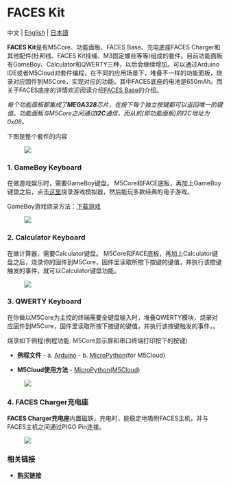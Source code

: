 # FACES Kit

中文 | [English](/en/product_documents/m5stack-core/face_kit) | [日本語](ja/product_documents/m5stack-core/face_kit)

**FACES Kit**是有M5Core、功能面板、FACES Base、充电底座FACES Charger和其他配件(杜邦线、FACES Kit挂绳、M3固定螺丝等等)组成的套件。目前功能面板有GameBoy、Calculator和QWERTY三种，以后会继续增加。可以通过Arduino IDE或者M5Cloud对套件编程，在不同的应用场景下，堆叠不一样的功能面板，烧录对应固件到M5Core，实现对应的功能。其中FACES底座的电池是650mAh。而关于FACES底座的详情欢迎阅读介绍[FACES Base](zh_CN/product_documents/bases/face_base)的介绍。

*每个功能面板都集成了**MEGA328**芯片，在按下每个独立按键都可以返回唯一的键值。功能面板与M5Core之间通过**I2C**通信，而从机(即功能面板)的I2C地址为0x08。*


下图是整个套件的内容

<figure>
    <img src="assets/img/product_pics/core/faces_kit/faces_kit.jpg">
</figure>

### 1. GameBoy Keyboard

在做游戏娱乐时，需要GameBoy键盘。
M5Core和FACE底板，再加上GameBoy键盘之后，点击[这里](zh_CN/quick_start/faces/gameboy_burn_a_nes_game)烧录游戏模拟器，然后能玩多款经典的电子游戏。

GameBoy游戏烧录方法：[下载游戏](zh_CN/quick_start/faces/gameboy_burn_a_nes_game)

<figure>
    <img src="assets/img/product_pics/core/faces_kit/gameboy_01.jpg">
</figure>

### 2. Calculator Keyboard

在做计算器，需要Calculator键盘。
M5Core和FACE底板，再加上Calculator键盘之后，烧录你的固件到M5Core，固件里读取所按下按键的键值，并执行该按键触发的事件，就可以Calculator键盘功能。

<figure>
    <img src="assets/img/product_pics/core/faces_kit/calculator.jpg">
</figure>

### 3. QWERTY Keyboard

在你做以M5Core为主控的终端需要全键盘输入时，堆叠QWERTY模块，烧录对应固件到M5Core，固件里读取所按下按键的键值，并执行该按键触发的事件，。


烧录如下例程(例程功能: M5Core显示屏和串口终端打印按下的按键)

-  **例程文件** - a. [Arduino](https://github.com/m5stack/M5Stack/tree/master/examples/Modules/FACES) - b. [MicroPython](https://github.com/m5stack/M5Cloud/tree/master/examples/FACES)(for M5Cloud)

-  **M5Cloud使用方法** - [MicroPython(M5Cloud)](zh_CN/quick_start/m5core/m5stack_core_get_started_MicroPython_m5cloud)

<figure>
    <img src="assets/img/product_pics/core/faces_kit/qwerty.jpg">
</figure>


### 4. FACES Charger充电座

**FACES Charger充电座**内置磁铁，充电时，能稳定地吸附FACES主机，并与FACES主机之间通过PIGO Pin连接。

<figure>
    <img src="assets/img/product_pics/core/faces_kit/charger.jpg">
</figure>

### 相关链接

- **[购买链接](https://item.taobao.com/item.htm?spm=a1z10.3-c.w4002-1172588106.15.686c425eRw6D4J&id=562810115476)**